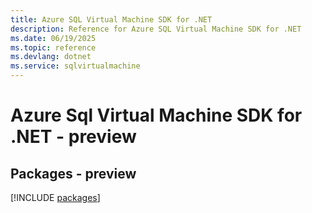 ```yaml
---
title: Azure SQL Virtual Machine SDK for .NET
description: Reference for Azure SQL Virtual Machine SDK for .NET
ms.date: 06/19/2025
ms.topic: reference
ms.devlang: dotnet
ms.service: sqlvirtualmachine
---
```

# Azure Sql Virtual Machine SDK for .NET - preview
## Packages - preview
[!INCLUDE [packages](sql-virtual-machine-index.md)]